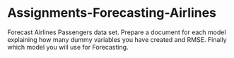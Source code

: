 # Assignments-Forecasting-Airlines
Forecast Airlines Passengers data set. Prepare a document for each model explaining how many dummy variables you have created and RMSE. Finally which model you will use for Forecasting.
